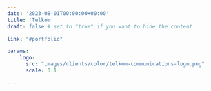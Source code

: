 ```yaml
---
date: '2023-08-01T00:00:00+00:00'
title: 'Telkom'
draft: false # set to "true" if you want to hide the content

link: "#portfolio" 

params:
    logo:
      src: "images/clients/color/telkom-communications-logo.png"
      scale: 0.1

---
```


